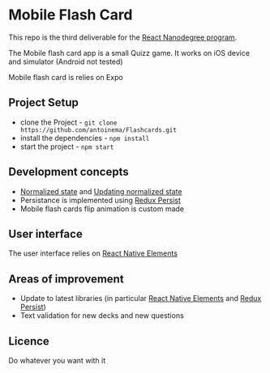 # Mobile Flash Card

This repo is the third deliverable for the [React Nanodegree program](https://www.udacity.com/course/react-nanodegree--nd019).

The Mobile flash card app is a small Quizz game. It works on iOS device and simulator (Android not tested)

Mobile flash card is relies on Expo

## Project Setup
* clone the Project - `git clone https://github.com/antoinema/Flashcards.git`
* install the dependencies - `npm install`
* start the project - `npm start`

## Development concepts
* [Normalized state](http://redux.js.org/docs/recipes/reducers/NormalizingStateShape.html) and [Updating normalized state](http://redux.js.org/docs/recipes/reducers/UpdatingNormalizedData.html)
* Persistance is implemented using [Redux Persist](https://github.com/rt2zz/redux-persist)
* Mobile flash cards flip animation is custom made

## User interface
The user interface relies on [React Native Elements](https://react-native-training.github.io/)

## Areas of improvement
* Update to latest libraries (in particular [React Native Elements](https://react-native-training.github.io/) and [Redux Persist](https://github.com/rt2zz/redux-persist))
* Text validation for new decks and new questions

## Licence
Do whatever you want with it